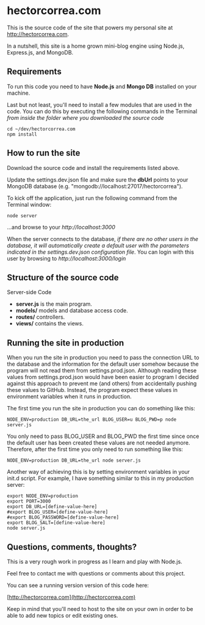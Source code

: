 hectorcorrea.com
================
This is the source code of the site that powers my personal site at http://hectorcorrea.com.

In a nutshell, this site is a home grown mini-blog engine using Node.js, Express.js, and MongoDB.


Requirements
------------
To run this code you need to have **Node.js** and **Mongo DB**
installed on your machine.

Last but not least, you'll need to install a few modules that are used in the code. You can do this by executing the following commands in the Terminal
*from inside the folder where you downloaded the source code*

    cd ~/dev/hectorcorrea.com
    npm install


How to run the site
-------------------
Download the source code and install the requirements listed above.

Update the settings.dev.json file and make sure the **dbUrl** points to your MongoDB database (e.g. "mongodb://localhost:27017/hectorcorrea").

To kick off the application, just run the following command from the Terminal window:

    node server

...and browse to your *http://localhost:3000*

When the server connects to the database, *if there are no other users in the database, it will automatically create a default user with the parameters indicated in the settings.dev.json configuration file*. You can login with this user by browsing to *http://localhost:3000/login*


Structure of the source code
----------------------------

Server-side Code

* **server.js** is the main program.
* **models/** models and database access code.
* **routes/** controllers.
* **views/** contains the views.


Running the site in production
------------------------------
When you run the site in production you need to pass the connection URL to the database and the information for the default user somehow because the program will not read them from settings.prod.json. Although reading these values from settings.prod.json would have been easier to program I decided against this approach to prevent me (and others) from accidentally pushing these values to GitHub. Instead, the program expect these values in environment variables when it runs in production.

The first time you run the site in production you can do something like this:

    NODE_ENV=production DB_URL=the_url BLOG_USER=u BLOG_PWD=p node server.js

You only need to pass BLOG_USER and BLOG_PWD the first time since once the default user has been created these values are not needed anymore. Therefore, after the first time you only need to run something like this:

    NODE_ENV=production DB_URL=the_url node server.js

Another way of achieving this is by setting environment variables in your init.d script. For example, I have something similar to this in my production server:

    export NODE_ENV=production
    export PORT=3000
    export DB_URL=[define-value-here]
    #export BLOG_USER=[define-value-here]
    #export BLOG_PASSWORD=[define-value-here]
    export BLOG_SALT=[define-value-here]
    node server.js


Questions, comments, thoughts?
------------------------------
This is a very rough work in progress as I learn and play with Node.js.

Feel free to contact me with questions or comments about this project.

You can see a running version version of this code here:

  [http://hectorcorrea.com](http://hectorcorrea.com)

Keep in mind that you'll need to host to the site on your own in order to be able to add new topics or edit existing ones.

